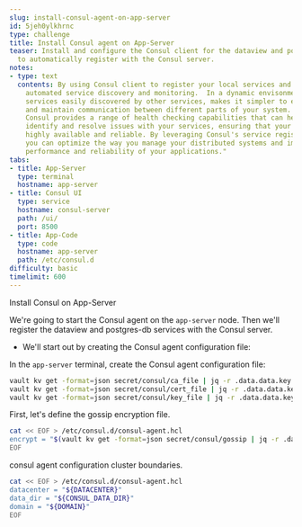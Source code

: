 ```yaml
---
slug: install-consul-agent-on-app-server
id: 5jeh0ylkhrnc
type: challenge
title: Install Consul agent on App-Server
teaser: Install and configure the Consul client for the dataview and postgres-db services.  These  services
  to automatically register with the Consul server.
notes:
- type: text
  contents: By using Consul client to register your local services and benefit from
    automated service discovery and monitoring.  In a dynamic envisonment, having
    services easily discovered by other services, makes it simpler to establish connections
    and maintain communication between different parts of your system. Additionally,
    Consul provides a range of health checking capabilities that can help you quickly
    identify and resolve issues with your services, ensuring that your system remains
    highly available and reliable. By leveraging Consul's service registration capabilities,
    you can optimize the way you manage your distributed systems and improve the overall
    performance and reliability of your applications."
tabs:
- title: App-Server
  type: terminal
  hostname: app-server
- title: Consul UI
  type: service
  hostname: consul-server
  path: /ui/
  port: 8500
- title: App-Code
  type: code
  hostname: app-server
  path: /etc/consul.d
difficulty: basic
timelimit: 600
---
```

Install Consul on App-Server

We're going to start the Consul agent on the `app-server` node.  Then we'll register the dataview and postgres-db services with the Consul server.

* We'll start out by creating the Consul agent configuration file:

In the `app-server` terminal, create the Consul agent configuration file:

```bash
vault kv get -format=json secret/consul/ca_file | jq -r .data.data.key > /etc/consul.d/certs/consul-agent-ca.pem
vault kv get -format=json secret/consul/cert_file | jq -r .data.data.key > /etc/consul.d/certs/dc1-server-consul-0.pem
vault kv get -format=json secret/consul/key_file | jq -r .data.data.key > /etc/consul.d/certs/dc1-server-consul-0-key.pem
```

First, let's define the gossip encryption file. 

```bash
cat << EOF > /etc/consul.d/consul-agent.hcl
encrypt = "$(vault kv get -format=json secret/consul/gossip | jq -r .data.data.key)"
EOF
```

consul agent configuration cluster boundaries.

```bash
cat << EOF > /etc/consul.d/consul-agent.hcl
datacenter = "${DATACENTER}"
data_dir = "${CONSUL_DATA_DIR}"
domain = "${DOMAIN}"
EOF
```

